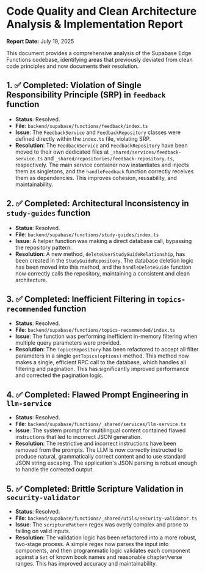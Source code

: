 # Code Quality and Clean Architecture Analysis & Implementation Report

**Report Date:** July 19, 2025

This document provides a comprehensive analysis of the Supabase Edge Functions codebase, identifying areas that previously deviated from clean code principles and now documents their resolution.

## 1. ✅ **Completed**: Violation of Single Responsibility Principle (SRP) in `feedback` function

-   **Status**: Resolved.
-   **File**: `backend/supabase/functions/feedback/index.ts`
-   **Issue**: The `FeedbackService` and `FeedbackRepository` classes were defined directly within the `index.ts` file, violating SRP.
-   **Resolution**: The `FeedbackService` and `FeedbackRepository` have been moved to their own dedicated files at `_shared/services/feedback-service.ts` and `_shared/repositories/feedback-repository.ts`, respectively. The main service container now instantiates and injects them as singletons, and the `handleFeedback` function correctly receives them as dependencies. This improves cohesion, reusability, and maintainability.

## 2. ✅ **Completed**: Architectural Inconsistency in `study-guides` function

-   **Status**: Resolved.
-   **File**: `backend/supabase/functions/study-guides/index.ts`
-   **Issue**: A helper function was making a direct database call, bypassing the repository pattern.
-   **Resolution**: A new method, `deleteUserStudyGuideRelationship`, has been created in the `StudyGuideRepository`. The database deletion logic has been moved into this method, and the `handleDeleteGuide` function now correctly calls the repository, maintaining a consistent and clean architecture.

## 3. ✅ **Completed**: Inefficient Filtering in `topics-recommended` function

-   **Status**: Resolved.
-   **File**: `backend/supabase/functions/topics-recommended/index.ts`
-   **Issue**: The function was performing inefficient in-memory filtering when multiple query parameters were provided.
-   **Resolution**: The `TopicsRepository` has been refactored to accept all filter parameters in a single `getTopics(options)` method. This method now makes a single, efficient RPC call to the database, which handles all filtering and pagination. This has significantly improved performance and corrected the pagination logic.

## 4. ✅ **Completed**: Flawed Prompt Engineering in `llm-service`

-   **Status**: Resolved.
-   **File**: `backend/supabase/functions/_shared/services/llm-service.ts`
-   **Issue**: The system prompt for multilingual content contained flawed instructions that led to incorrect JSON generation.
-   **Resolution**: The restrictive and incorrect instructions have been removed from the prompts. The LLM is now correctly instructed to produce natural, grammatically correct content and to use standard JSON string escaping. The application's JSON parsing is robust enough to handle the corrected output.

## 5. ✅ **Completed**: Brittle Scripture Validation in `security-validator`

-   **Status**: Resolved.
-   **File**: `backend/supabase/functions/_shared/utils/security-validator.ts`
-   **Issue**: The `scripturePattern` regex was overly complex and prone to failing on valid inputs.
-   **Resolution**: The validation logic has been refactored into a more robust, two-stage process. A simple regex now parses the input into components, and then programmatic logic validates each component against a `Set` of known book names and reasonable chapter/verse ranges. This has improved accuracy and maintainability.

```